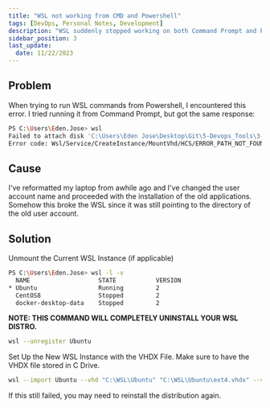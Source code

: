 ```yaml
---
title: "WSL not working from CMD and Powershell"
tags: [DevOps, Personal Notes, Development]
description: "WSL suddenly stopped working on both Command Prompt and Powershell"
sidebar_position: 3
last_update:
  date: 11/22/2023
---
```



## Problem 

When trying to run WSL commands from Powershell, I encountered this error. I tried running it from Command Prompt, but got the same response:

```bash
PS C:\Users\Eden.Jose> wsl
Failed to attach disk 'C:\Users\Eden Jose\Desktop\Git\5-Devops_Tools\3-Linux\CentOS8\ext4.vhdx' to WSL2: The system cannot find the path specified.
Error code: Wsl/Service/CreateInstance/MountVhd/HCS/ERROR_PATH_NOT_FOUND
```

## Cause 

I've reformatted my laptop from awhile ago and I've changed the user account name and proceeded with the installation of the old applications. Somehow this broke the WSL since it was still pointing to the directory of the old user account.


## Solution 

Unmount the Current WSL Instance (if applicable)

```bash
PS C:\Users\Eden.Jose> wsl -l -v
  NAME                   STATE           VERSION
* Ubuntu                 Running         2 
  CentOS8                Stopped         2
  docker-desktop-data    Stopped         2 
``` 

**NOTE: THIS COMMAND WILL COMPLETELY UNINSTALL YOUR WSL DISTRO.**

```bash
wsl --unregister Ubuntu 
```

Set Up the New WSL Instance with the VHDX File. Make sure to have the VHDX file stored in C Drive.

```bash
wsl --import Ubuntu --vhd "C:\WSL\Ubuntu" "C:\WSL\Ubuntu\ext4.vhdx" --version 2
```

If this still failed, you may need to reinstall the distribution again.
